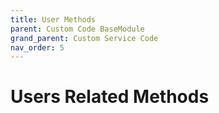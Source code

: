 ```yaml
---
title: User Methods
parent: Custom Code BaseModule
grand_parent: Custom Service Code
nav_order: 5
---
```


# Users Related Methods


